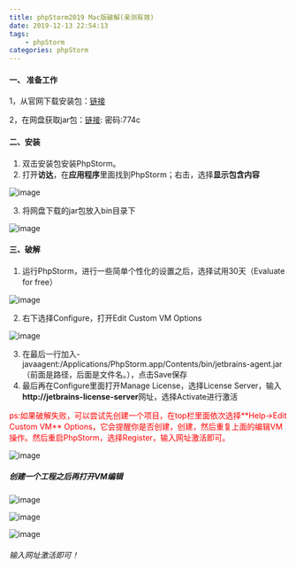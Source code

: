 ```yaml
---
title: phpStorm2019 Mac版破解(亲测有效)
date: 2019-12-13 22:54:13
tags:
	- phpStorm
categories: phpStorm
---
```


#### 一、 准备工作


1，从官网下载安装包：[链接](https://www.jetbrains.com/go/)

2，在网盘获取jar包：[链接](https://pan.baidu.com/s/1tEoxeN3UIEaPhoZQDW8MWQ): 密码:774c


#### 二、安装


1. 双击安装包安装PhpStorm。
2. 打开**访达**，在**应用程序**里面找到PhpStorm；右击，选择**显示包含内容**

![image](https://img.qichuanqing.cn/img/phpstrom/1.png)

3. 将网盘下载的jar包放入bin目录下

![image](https://img.qichuanqing.cn/img/phpstrom/2.png)

#### 三、破解

1. 运行PhpStorm，进行一些简单个性化的设置之后，选择试用30天（Evaluate for free）

![image](https://img.qichuanqing.cn/img/phpstrom/3.png)

2. 右下选择Configure，打开Edit Custom VM Options

![image](https://img.qichuanqing.cn/img/phpstrom/4.png)

3. 在最后一行加入-javaagent:/Applications/PhpStorm.app/Contents/bin/jetbrains-agent.jar（前面是路径，后面是文件名。），点击Save保存
4. 最后再在Configure里面打开Manage License，选择License Server，输入**http://jetbrains-license-server**网址，选择Activate进行激活




<html>
    <p style="color:red">
    ps:如果破解失败，可以尝试先创建一个项目，在top栏里面依次选择**Help->Edit Custom VM** Options，它会提醒你是否创建，创建，然后重复上面的编辑VM操作。然后重启PhpStorm，选择Register，输入网址激活即可。
    </p>
</html>

![image](https://img.qichuanqing.cn/img/phpstrom/5.png)


##### 创建一个工程之后再打开VM编辑


![image](https://img.qichuanqing.cn/img/phpstrom/6.png)


![image](https://img.qichuanqing.cn/img/phpstrom/7.png)

![image](https://img.qichuanqing.cn/img/phpstrom/8.png)

###### 输入网址激活即可！